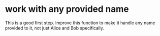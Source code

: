 # work with any provided name

This is a good first step. Improve this function to make it handle any name provided to it, not just Alice and Bob specifically.
